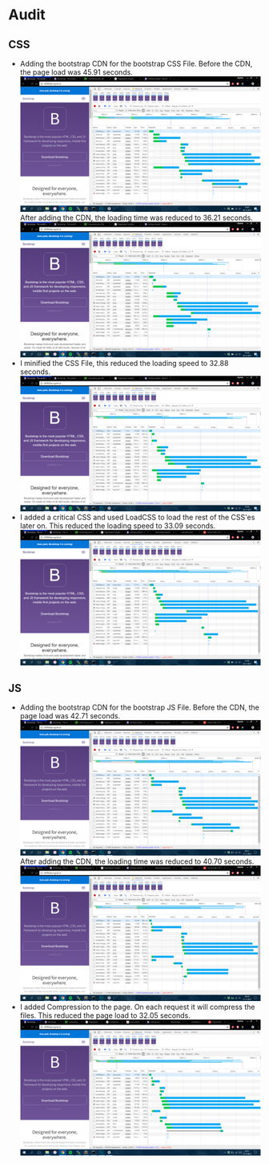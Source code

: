 # Audit

## CSS
* Adding the bootstrap CDN for the bootstrap CSS File. Before the CDN, the page load was 45.91 seconds.
![Page Load without Changes](screenshots/css-start.jpg)
After adding the CDN, the loading time was reduced to 36.21 seconds.
![Page Load with CDN](screenshots/css-cdn.jpg)
* I minified the CSS File, this reduced the loading speed to 32.88 seconds.
![Page Load with Minified CSS](screenshots/css-minified.jpg)
* I added a critical CSS and used LoadCSS to load the rest of the CSS'es later on.
This reduced the loading speed to 33.09 seconds.
![Page Load with Critical and LoadCSS CSS](screenshots/css-critical.jpg)

## JS
* Adding the bootstrap CDN for the bootstrap JS File. Before the CDN, the page load was 42.71 seconds.
![Page Load without Changes](screenshots/js-start.jpg)
After adding the CDN, the loading time was reduced to 40.70 seconds.
![Page Load with CDN](screenshots/js-cdn.jpg)
* I added Compression to the page. On each request it will compress the files. This reduced the page load to 32.05 seconds.
![Page Load with Compressor](screenshots/js-compressed.jpg)
